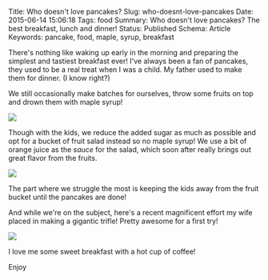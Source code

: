 Title: Who doesn't love pancakes?
Slug: who-doesnt-love-pancakes
Date: 2015-06-14 15:06:18
Tags: food
Summary: Who doesn't love pancakes? The best breakfast, lunch and dinner!
Status: Published
Schema: Article
Keywords: pancake, food, maple, syrup, breakfast

There's nothing like waking up early in the morning and preparing the simplest and
tastiest breakfast ever! I've always been a fan of pancakes, they used to be a
real treat when I was a child. My father used to make them for dinner. (I know right?)

We still occasionally make batches for ourselves, throw some fruits on top and
drown them with maple syrup!

<img src="/images/pancake-strawberries.jpeg" />

Though with the kids, we reduce the added sugar as much as possible and opt for
a bucket of fruit salad instead so no maple syrup! We use a bit of orange juice
as the _sauce_ for the salad, which soon after really brings out great flavor
from the fruits.

<img src="/images/pancakes.jpeg" />

The part where we struggle the most is keeping the kids away from the fruit
bucket until the pancakes are done!

And while we're on the subject, here's a recent magnificent effort my wife placed
in making a gigantic trifle! Pretty awesome for a first try!

<img src="/images/trifle.jpeg" />

I love me some sweet breakfast with a hot cup of coffee!

Enjoy

